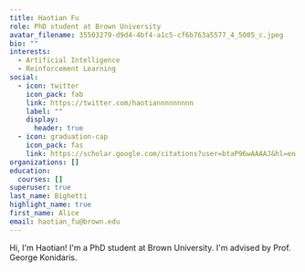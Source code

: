 ```yaml
---
title: Haotian Fu
role: PhD student at Brown University
avatar_filename: 35503279-d9d4-4bf4-a1c5-cf6b763a5577_4_5005_c.jpeg
bio: ""
interests:
  - Artificial Intelligence
  - Reinforcement Learning
social:
  - icon: twitter
    icon_pack: fab
    link: https://twitter.com/haotiannnnnnnnn
    label: ""
    display:
      header: true
  - icon: graduation-cap
    icon_pack: fas
    link: https://scholar.google.com/citations?user=btaP96wAAAAJ&hl=en
organizations: []
education:
  courses: []
superuser: true
last_name: Bighetti
highlight_name: true
first_name: Alice
email: haotian_fu@brown.edu
---
```

Hi, I'm Haotian! I'm a PhD student at Brown University. I'm advised by Prof. George Konidaris.
